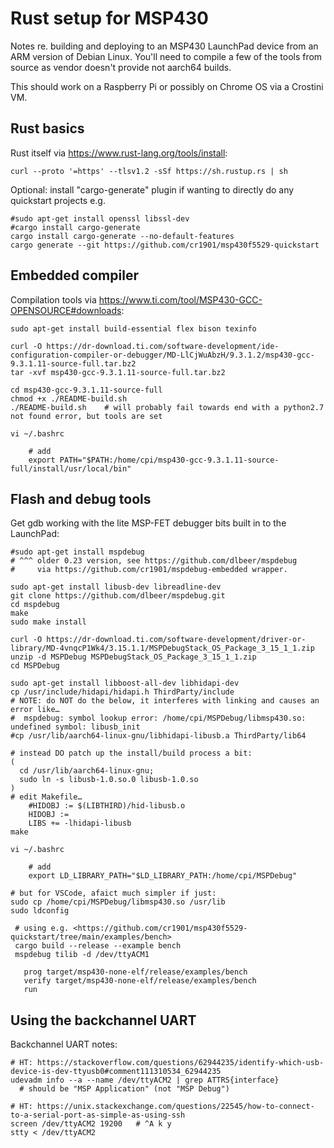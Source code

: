 # Rust setup for MSP430

Notes re. building and deploying to an MSP430 LaunchPad device from an ARM version of Debian Linux.
You'll need to compile a few of the tools from source as vendor doesn't provide not aarch64 builds.

This should work on a Raspberry Pi or possibly on Chrome OS via a Crostini VM.


## Rust basics

Rust itself via <https://www.rust-lang.org/tools/install>:

```
curl --proto '=https' --tlsv1.2 -sSf https://sh.rustup.rs | sh
```

Optional: install "cargo-generate" plugin if wanting to directly do any quickstart projects e.g.

```
#sudo apt-get install openssl libssl-dev
#cargo install cargo-generate
cargo install cargo-generate --no-default-features
cargo generate --git https://github.com/cr1901/msp430f5529-quickstart
```


## Embedded compiler

Compilation tools via <https://www.ti.com/tool/MSP430-GCC-OPENSOURCE#downloads>:

```
sudo apt-get install build-essential flex bison texinfo

curl -O https://dr-download.ti.com/software-development/ide-configuration-compiler-or-debugger/MD-LlCjWuAbzH/9.3.1.2/msp430-gcc-9.3.1.11-source-full.tar.bz2
tar -xvf msp430-gcc-9.3.1.11-source-full.tar.bz2

cd msp430-gcc-9.3.1.11-source-full
chmod +x ./README-build.sh
./README-build.sh    # will probably fail towards end with a python2.7 not found error, but tools are set

vi ~/.bashrc

    # add
    export PATH="$PATH:/home/cpi/msp430-gcc-9.3.1.11-source-full/install/usr/local/bin"
```


## Flash and debug tools

Get gdb working with the lite MSP-FET debugger bits built in to the LaunchPad:

```
#sudo apt-get install mspdebug
# ^^^ older 0.23 version, see https://github.com/dlbeer/mspdebug
#     via https://github.com/cr1901/mspdebug-embedded wrapper.

sudo apt-get install libusb-dev libreadline-dev
git clone https://github.com/dlbeer/mspdebug.git
cd mspdebug
make
sudo make install

curl -O https://dr-download.ti.com/software-development/driver-or-library/MD-4vnqcP1Wk4/3.15.1.1/MSPDebugStack_OS_Package_3_15_1_1.zip
unzip -d MSPDebug MSPDebugStack_OS_Package_3_15_1_1.zip
cd MSPDebug

sudo apt-get install libboost-all-dev libhidapi-dev
cp /usr/include/hidapi/hidapi.h ThirdParty/include
# NOTE: do NOT do the below, it interferes with linking and causes an error like…
#  mspdebug: symbol lookup error: /home/cpi/MSPDebug/libmsp430.so: undefined symbol: libusb_init
#cp /usr/lib/aarch64-linux-gnu/libhidapi-libusb.a ThirdParty/lib64

# instead DO patch up the install/build process a bit:
(
  cd /usr/lib/aarch64-linux-gnu;
  sudo ln -s libusb-1.0.so.0 libusb-1.0.so
)
# edit Makefile…
    #HIDOBJ := $(LIBTHIRD)/hid-libusb.o
    HIDOBJ :=
    LIBS += -lhidapi-libusb
make

vi ~/.bashrc

    # add
    export LD_LIBRARY_PATH="$LD_LIBRARY_PATH:/home/cpi/MSPDebug"

# but for VSCode, afaict much simpler if just:
sudo cp /home/cpi/MSPDebug/libmsp430.so /usr/lib
sudo ldconfig
  
 # using e.g. <https://github.com/cr1901/msp430f5529-quickstart/tree/main/examples/bench>
 cargo build --release --example bench
 mspdebug tilib -d /dev/ttyACM1

   prog target/msp430-none-elf/release/examples/bench
   verify target/msp430-none-elf/release/examples/bench
   run
```


## Using the backchannel UART

Backchannel UART notes:

```
# HT: https://stackoverflow.com/questions/62944235/identify-which-usb-device-is-dev-ttyusb0#comment111310534_62944235
udevadm info --a --name /dev/ttyACM2 | grep ATTRS{interface}
  # should be "MSP Application" (not "MSP Debug")

# HT: https://unix.stackexchange.com/questions/22545/how-to-connect-to-a-serial-port-as-simple-as-using-ssh
screen /dev/ttyACM2 19200   # ^A k y
stty < /dev/ttyACM2
```
